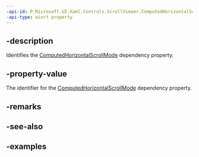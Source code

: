 ```yaml
---
-api-id: P:Microsoft.UI.Xaml.Controls.ScrollViewer.ComputedHorizontalScrollModeProperty
-api-type: winrt property
---
```


## -description

Identifies the [ComputedHorizontalScrollMode](scrollviewer_computedhorizontalscrollmode.md) dependency property.

## -property-value

The identifier for the [ComputedHorizontalScrollMode](scrollviewer_computedhorizontalscrollmode.md) dependency property.

## -remarks

## -see-also

## -examples


